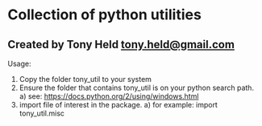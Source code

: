 # Collection of python utilities

## Created by Tony Held tony.held@gmail.com

Usage:
1) Copy the folder tony_util to your system
2) Ensure the folder that contains tony_util is on your python search path.
    a) see: https://docs.python.org/2/using/windows.html
3) import file of interest in the package.
    a) for example: import tony_util.misc
